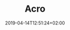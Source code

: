 ---
title: "Acro"
date: 2019-04-14T12:51:24+02:00
draft: false
image: /img/uploads/flugschule-naechsteschritte-infoabend.jpg
description: >
  In den Theorieräumen der MFGT erwerben Sie das nötige Wissen in Fächern wie z.B Navigation, Flugzeugkenntnisse und Meteorologie. Der modulare Kursaufbau ermöglich jederzeit den Einstieg bei Beginn eines neuen Kurses.
---